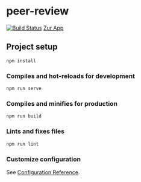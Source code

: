 # peer-review
[![Build Status](https://jenkins.dergeorg.at/buildStatus/icon?job=InnoFrontend)](https://jenkins.dergeorg.at/job/InnoFrontend/)
[Zur App](https://iprp.dergeorg.at)


## Project setup
```
npm install
```

### Compiles and hot-reloads for development
```
npm run serve
```

### Compiles and minifies for production
```
npm run build
```

### Lints and fixes files
```
npm run lint
```

### Customize configuration
See [Configuration Reference](https://cli.vuejs.org/config/).
